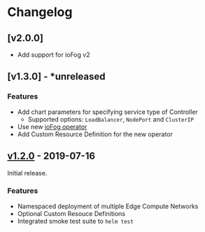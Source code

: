 # Changelog

## [v2.0.0] 

* Add support for ioFog v2


## [v1.3.0] - *unreleased

### Features

* Add chart parameters for specifying service type of Controller
  * Supported options: `LoadBalancer`, `NodePort` and `ClusterIP`
* Use new [ioFog operator](https://github.com/eclipse-iofog/iofog-operator)
* Add Custom Resource Definition for the new operator 

## [v1.2.0] - 2019-07-16

Initial release.

### Features

* Namespaced deployment of multiple Edge Compute Networks 
* Optional Custom Resouce Definitions
* Integrated smoke test suite to `helm test`

[v1.3.0-beta]: https://github.com/eclipse-iofog/helm/compare/v1.3.0-beta..v1.3.0-rc1
[v1.3.0-rc1]: https://github.com/eclipse-iofog/helm/compare/v1.3.0-rc1..v1.2.0
[v1.2.0]: https://github.com/eclipse-iofog/helm/releases/tag/v1.2.0
